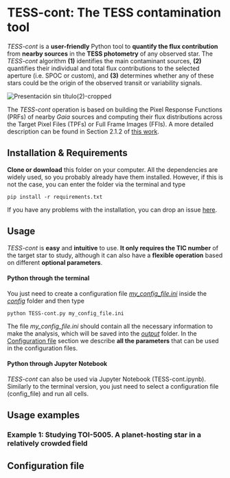 # TESS-cont: The TESS contamination tool

*TESS-cont* is a **user-friendly** Python tool to **quantify the flux contribution** from **nearby sources** in the **TESS photometry** of any observed star. The *TESS-cont* algorithm **(1)** identifies the main contaminant sources, **(2)** quantifies their individual and total flux contributions to the selected aperture (i.e. SPOC or custom), and **(3)** determines whether any of these stars could be the origin of the observed transit or variability signals. 

![Presentación sin título(2)-cropped](https://github.com/user-attachments/assets/59ef2a7f-f7db-4c9a-aa74-ec2ff71dc1a7)

The *TESS-cont* operation is based on building the Pixel Response Functions (PRFs) of nearby *Gaia* sources and computing their flux distributions across the Target Pixel Files (TPFs) or Full Frame Images (FFIs). A more detailed description can be found in Section 2.1.2 of [this work]().

## Installation & Requirements

**Clone or download** this folder on your computer. All the dependencies are widely used, so you probably already have them installed. However, if this is not the case, you can enter the folder via the terminal and type
```
pip install -r requirements.txt
```
If you have any problems with the installation, you can drop an issue [here](https://github.com/castro-gzlz/TESS-cont/issues).

## Usage

*TESS-cont* is **easy** and **intuitive** to use. **It only requires the TIC number** of the target star to study, although it can also have a **flexible operation** based on different **optional parameters**.

#### Python through the terminal

You just need to create a configuration file *[my_config_file.ini](https://github.com/castro-gzlz/mr-plotter/blob/main/config/my_config_file.ini)* inside the [*config*](https://github.com/castro-gzlz/mr-plotter/tree/main/config) folder and then type

```
python TESS-cont.py my_config_file.ini
```
The file *my_config_file.ini* should contain all the necessary information to make the analysis, which will be saved into the *[output](https://github.com/castro-gzlz/mr-plotter/tree/main/output)* folder. In the [Configuration file](#configuration-file) section we describe **all the parameters** that can be used in the configuration files.


#### Python through Jupyter Notebook

*TESS-cont* can also be used via Jupyter Notebook (TESS-cont.ipynb). Similarly to the terminal version, you just need to select a configuration file (config_file) and run all cells.

## Usage examples

### Example 1: Studying TOI-5005. A planet-hosting star in a relatively crowded field



## Configuration file



